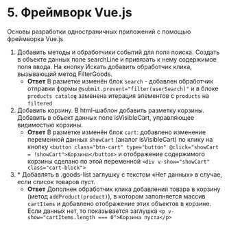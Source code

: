 # 5. Фреймворк Vue.js

Основы разработки одностраничных приложений с помощью фреймворка Vue.js

1. Добавить методы и обработчики событий для поля поиска. Создать в объекте данных поле
searchLine и привязать к нему содержимое поля ввода. На кнопку Искать добавить
обработчик клика, вызывающий метод FilterGoods.
   * **Ответ** В разметке изменён блок `search` - добавлен обработчик отправки формы `@submit.prevent="filter(userSearch)"` и 
   в блоке `products catalog` заменена итерация элементов с `products` на `filtered`
2. Добавить корзину. В html-шаблон добавить разметку корзины. Добавить в объект данных поле
isVisibleCart, управляющее видимостью корзины.
   * **Ответ** В разметке изменён блок `cart`: добавлено изменение переменной данных `showCart` (аналог isVisibleCart) 
   по клику на кнопку `<button class="btn-cart" type="button" @click="showCart = !showCart">Корзина</button>` и отображение 
   содержимого корзины сделано по этой переменной `<div v-show="showCart" class="cart-block">`
3. \* Добавлять в .goods-list заглушку с текстом «Нет данных» в случае, если список товаров
пуст.
   * **Ответ** Дополнен обработчик клика добавления товара в корзину (метод `addProduct(product)`), в котором заполняется массив `cartItems` и 
   добавлено отображение этих объектов в корзине. Если данных нет, то показывается заглушка `<p v-show="cartItems.length === 0">Корзина пуста</p>`
